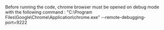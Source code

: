 Before running the code, chrome browser must be opened on debug mode with the following command : 
"C:\Program Files\Google\Chrome\Application\chrome.exe" --remote-debugging-port=9222
